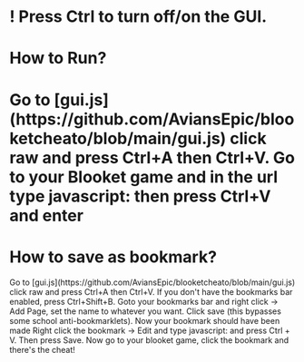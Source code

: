 <h1>! Press Ctrl to turn off/on the GUI.</h1>
<h1>How to Run?<h1>
<p>Go to [gui.js](https://github.com/AviansEpic/blooketcheato/blob/main/gui.js) click raw and press Ctrl+A then Ctrl+V.
Go to your Blooket game and in the url type javascript: then press Ctrl+V and enter</p>
<h1>How to save as bookmark?</h1>
<p>Go to [gui.js](https://github.com/AviansEpic/blooketcheato/blob/main/gui.js) click raw and press Ctrl+A then Ctrl+V.
If you don't have the bookmarks bar enabled, press Ctrl+Shift+B. 
Goto your bookmarks bar and right click -> Add Page, set the name to whatever you want.
Click save (this bypasses some school anti-bookmarklets).
Now your bookmark should have been made
Right click the bookmark -> Edit and type javascript: and press Ctrl + V. Then press Save.
Now go to your blooket game, click the bookmark and there's the cheat!</p>
